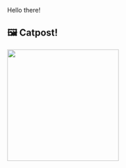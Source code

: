 Hello there!



## 🖼️ Catpost!

<sub>
    <img src="https://cdn2.thecatapi.com/images/JJCMB0rAF.jpg" height="256">
</sub>

